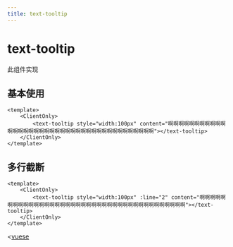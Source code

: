 ```yaml
---
title: text-tooltip
---
```

# text-tooltip

此组件实现

## 基本使用

```vue live
<template>
    <ClientOnly>
        <text-tooltip style="width:100px" content="啊啊啊啊啊啊啊啊啊啊啊啊啊啊啊啊啊啊啊啊啊啊啊啊啊啊啊啊啊啊啊啊啊啊啊啊啊啊啊"></text-tooltip>
    </ClientOnly>
</template>
```

## 多行截断

```vue live
<template>
    <ClientOnly>
        <text-tooltip style="width:100px" :line="2" content="啊啊啊啊啊啊啊啊啊啊啊啊啊啊啊啊啊啊啊啊啊啊啊啊啊啊啊啊啊啊啊啊啊啊啊啊啊啊啊"></text-tooltip>
    </ClientOnly>
</template>
```

<[vuese](text-tooltip/index.vue)
